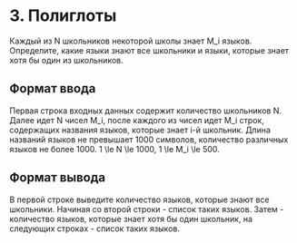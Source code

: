 # 3. Полиглоты

Каждый из N школьников некоторой школы знает M_i языков. Определите, какие языки знают все школьники и языки, которые знает хотя бы один из школьников.

## Формат ввода

Первая строка входных данных содержит количество школьников N. Далее идет N чисел M_i, после каждого из чисел идет M_i строк, содержащих названия языков, которые знает i\-й школьник. Длина названий языков не превышает 1000 символов, количество различных языков не более 1000. 1 \le N \le 1000, 1 \le M_i \le 500.

## Формат вывода

В первой строке выведите количество языков, которые знают все школьники. Начиная со второй строки - список таких языков. Затем - количество языков, которые знает хотя бы один школьник, на следующих строках - список таких языков.
